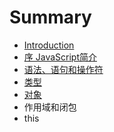 # Summary

* [Introduction](README.md)
* [序 JavaScript简介](xu-javascript-jian-jie.md)
* [语法、语句和操作符](yu-fa-3001-yu-ju-he-cao-zuo-fu.md)
* [类型](lei-xing.md)
* [对象](dui-xiang.md)
* 作用域和闭包
* this


